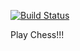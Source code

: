 [![Build Status](https://travis-ci.org/deniscostadsc/chess.png?branch=master)](https://travis-ci.org/deniscostadsc/chess)

Play Chess!!!